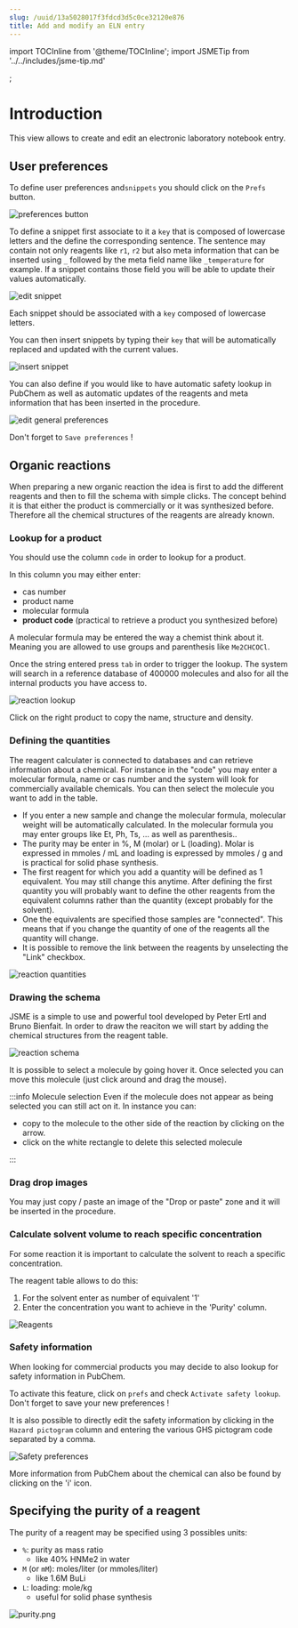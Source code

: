 ```yaml
---
slug: /uuid/13a5028017f3fdcd3d5c0ce32120e876
title: Add and modify an ELN entry
---
```


import TOCInline from '@theme/TOCInline';
import JSMETip from '../../includes/jsme-tip.md'

<TOCInline toc={toc} />;

# Introduction

This view allows to create and edit an electronic laboratory notebook entry.

## User preferences

To define user preferences and`snippets` you should click on the `Prefs` button.

![preferences button](images/editPrefsButton.png)

To define a snippet first associate to it a `key` that is composed of lowercase letters and the define the corresponding sentence. The sentence may contain not only reagents like `r1`, `r2` but also meta information that can be inserted using `_` followed by the meta field name like `_temperature` for example. If a snippet contains those field you will be able to update their values automatically.

![edit snippet](images/editSnippets.gif)

Each snippet should be associated with a `key` composed of lowercase letters.

You can then insert snippets by typing their `key` that will be automatically replaced and updated with the current values.

![insert snippet](images/insertSnippet.gif)

You can also define if you would like to have automatic safety lookup in PubChem as well as automatic updates of the reagents and meta information that has been inserted in the procedure.

![edit general preferences](images/editPrefsGeneral.gif)

Don't forget to `Save preferences` !

## Organic reactions

When preparing a new organic reaction the idea is first to add the different reagents and then to fill the schema with simple clicks. The concept behind it is that either the product is commercially or it was synthesized before. Therefore all the chemical structures of the reagents are already known.

### Lookup for a product

You should use the column `code` in order to lookup for a product.

In this column you may either enter:

- cas number
- product name
- molecular formula
- **product code** (practical to retrieve a product you synthesized before)

A molecular formula may be entered the way a chemist think about it. Meaning you are allowed to use groups and parenthesis like `Me2CHCOCl`.

Once the string entered press `tab` in order to trigger the lookup. The system will search in a reference database of 400000 molecules and also for all the internal products you have access to.

![reaction lookup](images/reactionLookup.gif)

Click on the right product to copy the name, structure and density.

### Defining the quantities

The reagent calculater is connected to databases and can retrieve information about a chemical. For instance in the "code" you may enter a molecular formula, name or cas number and the system will look for commercially available chemicals. You can then select the molecule you want to add in the table.

- If you enter a new sample and change the molecular formula, molecular weight will be automatically calculated. In the molecular formula you may enter groups like Et, Ph, Ts, ... as well as parenthesis..
- The purity may be enter in %, M \(molar\) or L \(loading\). Molar is expressed in mmoles / mL and loading is expressed by mmoles / g and is practical for solid phase synthesis.
- The first reagent for which you add a quantity will be defined as 1 equivalent. You may still change this anytime. After defining the first quantity you will probably want to define the other reagents from the equivalent columns rather than the quantity \(except probably for the solvent\).
- One the equivalents are specified those samples are "connected". This means that if you change the quantity of one of the reagents all the quantity will change.
- It is possible to remove the link between the reagents by unselecting the "Link" checkbox.

![reaction quantities](images/reactionQuantities.gif)

### Drawing the schema

JSME is a simple to use and powerful tool developed by Peter Ertl and Bruno Bienfait. In order to draw the reaciton we will start by adding the chemical structures from the reagent table.

![reaction schema](images/reactionSchema.gif)

It is possible to select a molecule by going hover it. Once selected you can move this molecule \(just click around and drag the mouse\).

:::info Molecule selection
Even if the molecule does not appear as being selected you can still act on it. In instance you can:

- copy to the molecule to the other side of the reaction by clicking on the arrow.
- click on the white rectangle to delete this selected molecule

:::

<JSMETip/>

### Drag drop images

You may just copy / paste an image of the "Drop or paste" zone and it will be inserted in the procedure.

### Calculate solvent volume to reach specific concentration

For some reaction it is important to calculate the solvent to reach a specific concentration.

The reagent table allows to do this:

1. For the solvent enter as number of equivalent '1'
2. Enter the concentration you want to achieve in the 'Purity' column.

![Reagents](images/reagents.png)

### Safety information

When looking for commercial products you may decide to also lookup for safety information in PubChem.

To activate this feature, click on `prefs` and check `Activate safety lookup`. Don't forget to save your new preferences !

It is also possible to directly edit the safety information by clicking in the `Hazard pictogram` column and entering the various GHS pictogram code separated by a comma.

![Safety preferences](images/safetyEdit.png)

More information from PubChem about the chemical can also be found by clicking on the 'i' icon.

## Specifying the purity of a reagent

The purity of a reagent may be specified using 3 possibles units:

- `%`: purity as mass ratio
  - like 40% HNMe2 in water
- `M` (or `mM`): moles/liter (or mmoles/liter)
  - like 1.6M BuLi
- `L`: loading: mole/kg
  - useful for solid phase synthesis

![purity.png](images/purity.png)
